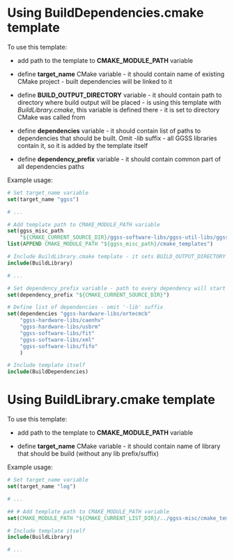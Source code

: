 # Using BuildDependencies.cmake template
To use this template:

 * add path to the template to **CMAKE_MODULE_PATH** variable

 * define **target_name** CMake variable - it should contain name of existing CMake project - built dependencies will be linked to it

 * define **BUILD_OUTPUT_DIRECTORY** variable - it should contain path to directory where build output will be placed - is using this template
 with *BuildLibrary.cmake*, this variable is defined there - it is set to directory CMake was called from

 * define **dependencies** variable - it should contain list of paths to dependencies that should be built. Omit *-lib* suffix - all GGSS libraries 
 contain it, so it is added by the template itself 

 * define **dependency_prefix** variable - it should contain common part of all dependencies paths


Example usage:
```cmake
# Set target_name variable
set(target_name "ggss")

# ...

# Add template path to CMAKE_MODULE_PATH variable
set(ggss_misc_path 
    "${CMAKE_CURRENT_SOURCE_DIR}/ggss-software-libs/ggss-util-libs/ggss-misc")
list(APPEND CMAKE_MODULE_PATH "${ggss_misc_path}/cmake_templates")

# Include BuildLibrary.cmake template - it sets BUILD_OUTPUT_DIRECTORY variable
include(BuildLibrary)

# ...

# Set dependency_prefix variable - path to every dependency will start with it.
set(dependency_prefix "${CMAKE_CURRENT_SOURCE_DIR}")

# Define list of dependencies - omit '-lib' suffix
set(dependencies "ggss-hardware-libs/ortecmcb" 
    "ggss-hardware-libs/caenhv"
    "ggss-hardware-libs/usbrm"
    "ggss-software-libs/fit"
    "ggss-software-libs/xml"
    "ggss-software-libs/fifo"
    )

# Include template itself
include(BuildDependencies)

```


# Using BuildLibrary.cmake template
To use this template:

 * add path to the template to **CMAKE_MODULE_PATH** variable
 
 * define **target_name** CMake variable - it should contain name of library that should be build (without any lib prefix/suffix)

Example usage:
```cmake
# Set target_name variable
set(target_name "log")

# ...

## # Add template path to CMAKE_MODULE_PATH variable
set(CMAKE_MODULE_PATH "${CMAKE_CURRENT_LIST_DIR}/../ggss-misc/cmake_templates")

# Include template itself
include(BuildLibrary)

# ...

```
